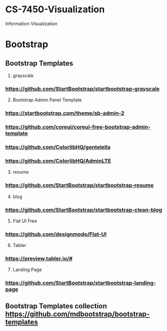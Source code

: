 # CS-7450-Visualization
Information Visualization


# Bootstrap 
## Bootstrap Templates
1. grayscale   
 ### https://github.com/StartBootstrap/startbootstrap-grayscale

2. Bootstrap Admin Panel Template
 ###  https://startbootstrap.com/theme/sb-admin-2

 ### https://github.com/coreui/coreui-free-bootstrap-admin-template
 
###  https://github.com/ColorlibHQ/gentelella

###   https://github.com/ColorlibHQ/AdminLTE

3. resume
 ### https://github.com/StartBootstrap/startbootstrap-resume

4. blog
 ### https://github.com/StartBootstrap/startbootstrap-clean-blog
 
 
 5. Flat UI Free
 
 ###  https://github.com/designmodo/Flat-UI
 
6. Tabler 
 ###   https://preview.tabler.io/#
 
 7.  Landing Page
 ###   https://github.com/StartBootstrap/startbootstrap-landing-page


## Bootstrap Templates collection     https://github.com/mdbootstrap/bootstrap-templates
